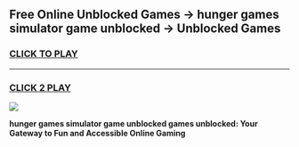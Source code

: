 
## Free Online Unblocked Games → hunger games simulator game unblocked → Unblocked Games
<h3>
<a href="https://premium.freeplayer.one?title=hunger_games_simulator_game_unblocked&ref=21F">CLICK TO PLAY</a></h3>
<hr>

<h3>
<a href="https://premium.freeplayer.one?title=hunger_games_simulator_game_unblocked&ref=21F">CLICK 2 PLAY</a>
  
</h3>

<a href="https://premium.freeplayer.one?title=hunger_games_simulator_game_unblocked&ref=21F/"><img src="https://clearcache.store/games.png"></a>


**hunger games simulator game unblocked games unblocked: Your Gateway to Fun and Accessible Online Gaming**
